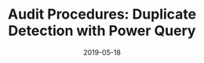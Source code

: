 ---
title: "Audit Procedures: Duplicate Detection with Power Query"
linktitle: "Audit Procedures: Duplicate Detection with Power Query"
date: 2019-05-18
draft: true
tags: [
    "groupby",
    "index.column",
    "List.First"
]
archives: ["2019"]
prev: /post/audit-procedures-gap-detection-with-power-query/
next: /post/audit-procedures-fraud-detection-with-power-query/
---